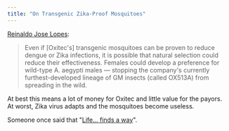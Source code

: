 ```yaml
---
title: "On Transgenic Zika-Proof Mosquitoes"
---
```


[Reinaldo Jose Lopes](http://www.nature.com/news/why-transgenic-insects-are-still-not-ready-for-prime-time-1.19804):

> Even if [Oxitec's] transgenic mosquitoes can be proven to reduce dengue or Zika infections, it is possible that natural selection could reduce their effectiveness. Females could develop a preference for wild-type A. aegypti males — stopping the company's currently furthest-developed lineage of GM insects (called OX513A) from spreading in the wild.

At best this means a lot of money for Oxitec and little value for the payors. At worst, Zika virus adapts and the mosquitoes become useless.

Someone once said that "<a href="http://www.amazon.com/s/ref=as_li_ss_tl?url=node%3D2649512011&amp;field-keywords=Jeff+Goldblum+Jurassic+Park&amp;rh=n%3A2625373011%2Cn%3A2649512011%2Ck%3AJeff+Goldblum+Jurassic+Park&amp;linkCode=ll2&amp;tag=thechecscie0c-20&amp;linkId=0c0ce200f873e25f1b6a6f3caf3dc371">Life... finds a way</a>".

